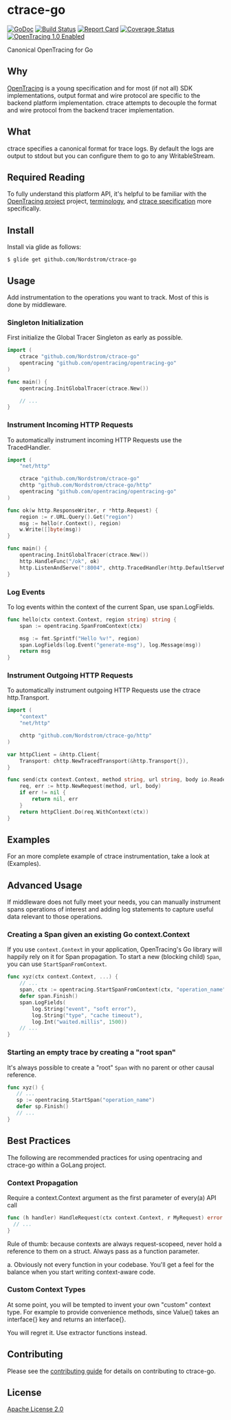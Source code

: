 # ctrace-go
[![GoDoc][doc-img]][doc] [![Build Status][ci-img]][ci] [![Report Card][rep-img]][rep] [![Coverage Status][cov-img]][cov] [![OpenTracing 1.0 Enabled][ot-img]][ot-url]

Canonical OpenTracing for Go

## Why
[OpenTracing](http://opentracing.io) is a young specification and for most (if not all) SDK implementations, output format and wire protocol are specific to the backend platform implementation.  ctrace attempts to decouple the format and wire protocol from the backend tracer implementation.

## What
ctrace specifies a canonical format for trace logs.  By default the logs are output to stdout but you can configure them to go to any WritableStream.

## Required Reading
To fully understand this platform API, it's helpful to be familiar with the [OpenTracing project](http://opentracing.io) project, [terminology](http://opentracing.io/documentation/pages/spec.html), and [ctrace specification](https://github.com/Nordstrom/ctrace) more specifically.

## Install
Install via glide as follows:

```
$ glide get github.com/Nordstrom/ctrace-go
```

## Usage
Add instrumentation to the operations you want to track.  Most of this is done by middleware.

### Singleton Initialization
First initialize the Global Tracer Singleton as early as possible.

```go
import (
	ctrace "github.com/Nordstrom/ctrace-go"
	opentracing "github.com/opentracing/opentracing-go"
)

func main() {
	opentracing.InitGlobalTracer(ctrace.New())

	// ...
}
```

### Instrument Incoming HTTP Requests
To automatically instrument incoming HTTP Requests use the TracedHandler.

```go
import (
	"net/http"

	ctrace "github.com/Nordstrom/ctrace-go"
	chttp "github.com/Nordstrom/ctrace-go/http"
	opentracing "github.com/opentracing/opentracing-go"
)

func ok(w http.ResponseWriter, r *http.Request) {
	region := r.URL.Query().Get("region")
	msg := hello(r.Context(), region)
	w.Write([]byte(msg))
}

func main() {
	opentracing.InitGlobalTracer(ctrace.New())
	http.HandleFunc("/ok", ok)
	http.ListenAndServe(":8004", chttp.TracedHandler(http.DefaultServeMux))
}

```

### Log Events
To log events within the context of the current Span, use span.LogFields.

```go
func hello(ctx context.Context, region string) string {
	span := opentracing.SpanFromContext(ctx)

	msg := fmt.Sprintf("Hello %v!", region)
	span.LogFields(log.Event("generate-msg"), log.Message(msg))
	return msg
}

```

### Instrument Outgoing HTTP Requests
To automatically instrument outgoing HTTP Requests use the ctrace http.Transport.

```go
import (
	"context"
	"net/http"

	chttp "github.com/Nordstrom/ctrace-go/http"
)

var httpClient = &http.Client{
	Transport: chttp.NewTracedTransport(&http.Transport{}),
}

func send(ctx context.Context, method string, url string, body io.Reader) (*http.Response, error) {
	req, err := http.NewRequest(method, url, body)
	if err != nil {
		return nil, err
	}
	return httpClient.Do(req.WithContext(ctx))
}
```

## Examples
For an more complete example of ctrace instrumentation, take a look at (Examples).

## Advanced Usage
If middleware does not fully meet your needs, you can manually instrument spans
operations of interest and adding log statements to capture useful data relevant
to those operations.

### Creating a Span given an existing Go context.Context
If you use `context.Context` in your application, OpenTracing's Go library will happily rely on it for Span propagation. To start a new (blocking child) `Span`, you can use `StartSpanFromContext`.

```go
func xyz(ctx context.Context, ...) {
    // ...
    span, ctx := opentracing.StartSpanFromContext(ctx, "operation_name")
    defer span.Finish()
    span.LogFields(
        log.String("event", "soft error"),
        log.String("type", "cache timeout"),
        log.Int("waited.millis", 1500))
    // ...
}
```

### Starting an empty trace by creating a "root span"
It's always possible to create a "root" `Span` with no parent or other causal reference.

```go
func xyz() {
   // ...
   sp := opentracing.StartSpan("operation_name")
   defer sp.Finish()
   // ...
}
```

## Best Practices
The following are recommended practices for using opentracing and ctrace-go within a
GoLang project.

### Context Propagation
Require a context.Context argument as the first parameter of every(a) API call

```go
func (h handler) HandleRequest(ctx context.Context, r MyRequest) error {
  // ...
}
```

Rule of thumb: because contexts are always request-scopeed, never hold a reference
to them on a struct.  Always pass as a function parameter.

a. Obviously not every function in your codebase.  You'll get a feel for the balance
when you start writing context-aware code.

### Custom Context Types
At some point, you will be tempted to invent your own "custom" context type.
For example to provide convenience methods, since Value() takes an interface{}
key and returns an interface{}.

You will regret it. Use extractor functions instead.

## Contributing
Please see the [contributing guide](CONTRIBUTING.md) for details on contributing to ctrace-go.

## License
[Apache License 2.0](LICENSE)

[doc-img]: https://godoc.org/github.com/Nordstrom/ctrace-go?status.svg
[doc]: https://godoc.org/github.com/Nordstrom/ctrace-go
[ci-img]: https://travis-ci.org/Nordstrom/ctrace-go.svg
[ci]: https://travis-ci.org/Nordstrom/ctrace-go
[rep-img]: https://goreportcard.com/badge/github.com/Nordstrom/ctrace-go
[rep]: https://goreportcard.com/report/github.com/Nordstrom/ctrace-go
[cov-img]: https://coveralls.io/repos/github/Nordstrom/ctrace-go/badge.svg
[cov]: https://coveralls.io/github/Nordstrom/ctrace-go
[ot-img]: https://img.shields.io/badge/OpenTracing--1.0-enabled-blue.svg
[ot-url]: http://opentracing.io
